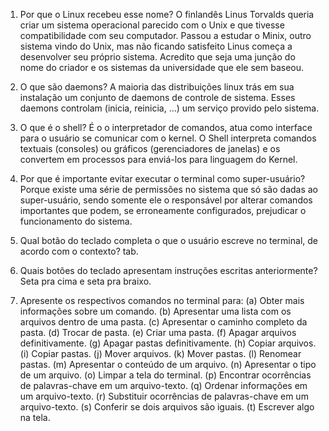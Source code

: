 1. Por que o Linux recebeu esse nome?
O finlandês Linus Torvalds queria criar um sistema operacional parecido com o Unix e que tivesse compatibilidade com seu computador. Passou a estudar o Minix, outro sistema vindo do Unix, mas não ficando satisfeito Linus começa a desenvolver seu próprio sistema. 
Acredito que seja uma junção do nome do criador e os sistemas da universidade que ele sem baseou.

2. O que são daemons?
A maioria das distribuições linux trás em sua instalação um conjunto de daemons de controle de sistema. Esses daemons controlam (inicia, reinicia, ...) um serviço provido pelo sistema.

3. O que é o shell?
É o o interpretador de comandos, atua como interface para o usuário se comunicar com o kernel. O Shell interpreta comandos textuais (consoles) ou gráficos (gerenciadores de janelas) e os convertem em processos para enviá-los para linguagem do Kernel.

4. Por que é importante evitar executar o terminal como super-usuário?
Porque existe uma série de permissões no sistema que só são dadas ao super-usuário, sendo somente ele o responsável por alterar comandos importantes que podem, se erroneamente configurados, prejudicar o funcionamento do sistema.

5. Qual botão do teclado completa o que o usuário escreve no terminal, de acordo com o contexto?
tab.

6. Quais botões do teclado apresentam instruções escritas anteriormente?
Seta pra cima e seta pra braixo.

7. Apresente os respectivos comandos no terminal para: (a) Obter mais informações sobre um comando. (b) Apresentar uma lista com os arquivos dentro de uma pasta. (c) Apresentar o caminho completo da pasta. (d) Trocar de pasta. (e) Criar uma pasta. (f) Apagar arquivos definitivamente. (g) Apagar pastas definitivamente. (h) Copiar arquivos. (i) Copiar pastas. (j) Mover arquivos. (k) Mover pastas. (l) Renomear pastas. (m) Apresentar o conteúdo de um arquivo. (n) Apresentar o tipo de um arquivo. (o) Limpar a tela do terminal. (p) Encontrar ocorrências de palavras-chave em um arquivo-texto. (q) Ordenar informações em um arquivo-texto. (r) Substituir ocorrências de palavras-chave em um arquivo-texto. (s) Conferir se dois arquivos são iguais. (t) Escrever algo na tela.
